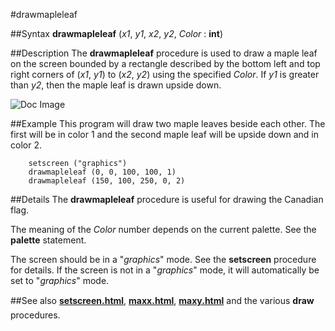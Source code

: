 
#drawmapleleaf

##Syntax
**drawmapleleaf** (_x1_, _y1_, _x2_, _y2_, _Color_ : **int**)


##Description
The **drawmapleleaf** procedure is used to draw a maple leaf on the screen bounded by a rectangle described by the bottom left and top right corners of (_x1_, _y1_) to (_x2_, _y2_) using the specified _Color_. If _y1_ is greater than _y2_, then the maple leaf is drawn upside down.



![Doc Image](drawmapleleaf01.gif)


##Example
This program will draw two maple leaves beside each other. The first will be in color 1 and the second maple leaf will be upside down and in color 2.

        setscreen ("graphics")
        drawmapleleaf (0, 0, 100, 100, 1)
        drawmapleleaf (150, 100, 250, 0, 2)
##Details
The **drawmapleleaf** procedure is useful for drawing the Canadian flag.

The meaning of the _Color_ number depends on the current palette. See the **palette** statement.

The screen should be in a "_graphics_" mode. See the **setscreen** procedure for details. If the screen is not in a "_graphics_" mode, it will automatically be set to "_graphics_" mode.


##See also
**[setscreen.html](setscreen)**, **[maxx.html](maxx)**, **[maxy.html](maxy)** and the various **draw&#133;** procedures.

